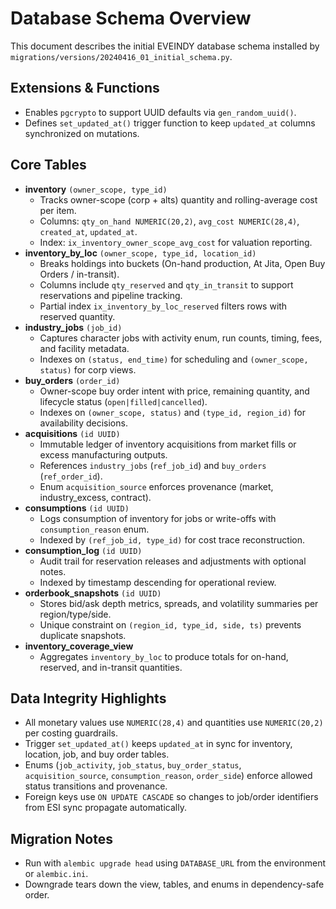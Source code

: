 # Database Schema Overview

This document describes the initial EVEINDY database schema installed by `migrations/versions/20240416_01_initial_schema.py`.

## Extensions & Functions
- Enables `pgcrypto` to support UUID defaults via `gen_random_uuid()`.
- Defines `set_updated_at()` trigger function to keep `updated_at` columns synchronized on mutations.

## Core Tables
- **inventory** `(owner_scope, type_id)`
  - Tracks owner-scope (corp + alts) quantity and rolling-average cost per item.
  - Columns: `qty_on_hand NUMERIC(20,2)`, `avg_cost NUMERIC(28,4)`, `created_at`, `updated_at`.
  - Index: `ix_inventory_owner_scope_avg_cost` for valuation reporting.
- **inventory_by_loc** `(owner_scope, type_id, location_id)`
  - Breaks holdings into buckets (On-hand production, At Jita, Open Buy Orders / in-transit).
  - Columns include `qty_reserved` and `qty_in_transit` to support reservations and pipeline tracking.
  - Partial index `ix_inventory_by_loc_reserved` filters rows with reserved quantity.
- **industry_jobs** `(job_id)`
  - Captures character jobs with activity enum, run counts, timing, fees, and facility metadata.
  - Indexes on `(status, end_time)` for scheduling and `(owner_scope, status)` for corp views.
- **buy_orders** `(order_id)`
  - Owner-scope buy order intent with price, remaining quantity, and lifecycle status (`open|filled|cancelled`).
  - Indexes on `(owner_scope, status)` and `(type_id, region_id)` for availability decisions.
- **acquisitions** `(id UUID)`
  - Immutable ledger of inventory acquisitions from market fills or excess manufacturing outputs.
  - References `industry_jobs` (`ref_job_id`) and `buy_orders` (`ref_order_id`).
  - Enum `acquisition_source` enforces provenance (market, industry_excess, contract).
- **consumptions** `(id UUID)`
  - Logs consumption of inventory for jobs or write-offs with `consumption_reason` enum.
  - Indexed by `(ref_job_id, type_id)` for cost trace reconstruction.
- **consumption_log** `(id UUID)`
  - Audit trail for reservation releases and adjustments with optional notes.
  - Indexed by timestamp descending for operational review.
- **orderbook_snapshots** `(id UUID)`
  - Stores bid/ask depth metrics, spreads, and volatility summaries per region/type/side.
  - Unique constraint on `(region_id, type_id, side, ts)` prevents duplicate snapshots.
- **inventory_coverage_view**
  - Aggregates `inventory_by_loc` to produce totals for on-hand, reserved, and in-transit quantities.

## Data Integrity Highlights
- All monetary values use `NUMERIC(28,4)` and quantities use `NUMERIC(20,2)` per costing guardrails.
- Trigger `set_updated_at()` keeps `updated_at` in sync for inventory, location, job, and buy order tables.
- Enums (`job_activity`, `job_status`, `buy_order_status`, `acquisition_source`, `consumption_reason`, `order_side`) enforce allowed status transitions and provenance.
- Foreign keys use `ON UPDATE CASCADE` so changes to job/order identifiers from ESI sync propagate automatically.

## Migration Notes
- Run with `alembic upgrade head` using `DATABASE_URL` from the environment or `alembic.ini`.
- Downgrade tears down the view, tables, and enums in dependency-safe order.

